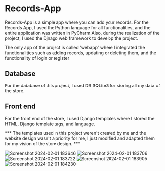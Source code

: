 # Records-App

Records-App is a simple app where you can add your records.
For the Records App, I used the Python language for all functionalities, and the entire application was written in PyCharm.Also, during the realization of the project, I used the Djnago web framework to develop the project.

The only app of the project is called 'webapp' where I integrated the functionalities such as adding records, updating or deleting them, and the functionality of login or register

Database
----------
For the database of this project, I used DB SQLite3 for storing all my data of the store.

Front end
-----------
For the front end of the store, I used Django templates where I stored the HTML, Django template tags, and language.

*** The templates used in this project weren't created by me and the website design wasn't a priority for me, I just modified and adapted them for my vision of the store design. ***


![Screenshot 2024-02-01 183646](https://github.com/ialin77/Records-App/assets/135040997/40826de8-6313-458d-ac4c-395627eac8fe)
![Screenshot 2024-02-01 183706](https://github.com/ialin77/Records-App/assets/135040997/7f39c0b2-f9ec-4ccd-9ee9-83a8be0984e4)
![Screenshot 2024-02-01 183722](https://github.com/ialin77/Records-App/assets/135040997/e0870035-256e-466b-8aaf-e06c65397d4d)
![Screenshot 2024-02-01 183905](https://github.com/ialin77/Records-App/assets/135040997/5a59426e-ca54-4417-8d6f-19548ce9ef07)
![Screenshot 2024-02-01 184230](https://github.com/ialin77/Records-App/assets/135040997/f21ecb24-395c-410f-b1a0-b6368089fdaf)
